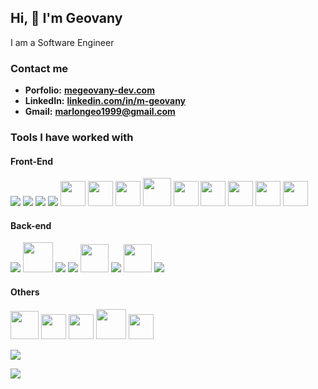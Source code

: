 ## Hi, 👋 I'm Geovany
 I am a Software Engineer


### Contact me

- **Porfolio:**	 **<a target="_blank" href="https://mgeovany-dev.vercel.app/">megeovany-dev.com<a>**
- **LinkedIn:**	 **<a target="_blank" href="https://www.linkedin.com/in/m-geovany/">linkedin.com/in/m-geovany<a>**
- **Gmail:**		**marlongeo1999@gmail.com**



### Tools I have worked with

#### Front-End
<a href="https://www.w3schools.com/html/" target="_blank"><img src="https://img.icons8.com/color/48/000000/html-5.png"/></a>
<a href="https://www.w3schools.com/css/" target="_blank"><img src="https://img.icons8.com/color/48/000000/css3.png"/></a> 
<a href="https://www.javascript.com/" target="_blank"><img src="https://img.icons8.com/color/48/000000/javascript.png"/></a> 
<a href="https://www.typescriptlang.org/" target="_blank"><img src="https://img.icons8.com/color/48/000000/typescript.png"/></a>
<a href="https://mobxjs.com"><img width='40px' src="https://github.com/MGeovany/MGeovany/assets/37640685/87e505f7-503c-44ae-862c-f963ce32590f"/></a>
<a href="https://es.redux.js.org/"><img width='40px' src="https://img.icons8.com/color/48/redux.png"/></a>
<a href="https://https://reactnative.dev/"><img width='40px' src="https://github.com/MGeovany/MGeovany/assets/37640685/9c6cd0ea-fca4-4b36-bc78-770237df9a20"/></a>
<a href="https://reactjs.org/" target="_blank"><img width='45px' src="https://img.icons8.com/color/48/000000/react-native.png"/></a> 
<a href="https://expo.dev"><img width='40px' src="https://github.com/MGeovany/MGeovany/assets/37640685/28c2df6f-0123-4653-8f0f-0336f0167c66"/></a>
<a href="https://astro.build"><img width='40px' src="https://github.com/MGeovany/MGeovany/assets/37640685/4ed97619-45cf-4c18-a49b-459c1a1526fd"/></a>
<a href="https://testing-library.com/docs/" target="_blank"><img height='40px' src="https://github.com/MGeovany/MGeovany/assets/37640685/8a4fb96b-a023-45d1-ad8d-70233576f8d8"/></a>
<a href="https://jestjs.io/" target="_blank"><img height='40px' src="https://github.com/MGeovany/MGeovany/assets/37640685/585121bf-ae6e-4f68-b6fd-ac9750038d3e"/></a>
<a href="https://nextjs.com"><img width='40px' src="https://github.com/MGeovany/MGeovany/assets/37640685/6a45bcbf-0fe4-4461-9a67-9fc7b1d189bb"/></a>


#### Back-end
<a href="https://nodejs.org/" target="_blank"><img src="https://img.icons8.com/color/48/000000/nodejs.png"/></a> 
<a href="https://www.express.com/" target="_blank"><img width='48px' src="https://github.com/MGeovany/MGeovany/assets/37640685/51aafe0b-70fb-4642-91c2-72a3b8d883f4"/></a>
<a href="https://www.mongodb.com/" target="_blank"><img src="https://img.icons8.com/color/48/000000/mongodb.png"/></a> 
<a href="https://www.firebase.com/" target="_blank"><img src="https://img.icons8.com/color/48/000000/firebase.png"/></a>
<a href="https://www.supabase.com/" target="_blank"><img width='45px' src="https://github.com/MGeovany/MGeovany/assets/37640685/efa2539f-1112-4b88-a1bb-fc1bf5bfe60a"/></a>
<a href="https://www.redis.com/" target="_blank"><img src="https://img.icons8.com/color/48/000000/redis"/></a>
<a href="https://www.postgresql.org/" target="_blank"><img height='45px' src="https://github.com/MGeovany/MGeovany/assets/37640685/8742a5e4-81bc-4318-9fba-96c7f954fdbb"/></a>
<a href="https://www.mysql.com/"><img src="https://img.icons8.com/fluency/48/mysql-logo.png"/></a>


#### Others
<a href="https://git-scm.com/" target="_blank"><img height='45px' src="https://img.icons8.com/color/48/000000/git.png"/></a>
<a href="https://jira.com/" target="_blank"><img height='40px' src="https://img.icons8.com/color/48/000000/jira.png"/></a>
<a href="https://www.clickup.com/" target="_blank"><img width='40px' src="https://github.com/MGeovany/MGeovany/assets/37640685/b3163e64-d722-43e5-b2b8-abe55b93f38d"/></a>
<a href="https://www.docker.com/" target="_blank"><img width='48px' src="https://github.com/MGeovany/MGeovany/assets/37640685/a416cdfa-28e3-4de9-ad3d-cdfc374cee41"/></a>
<a href="https://www.azure.com/" target="_blank"><img width='40px' src="https://github.com/MGeovany/MGeovany/assets/37640685/4c15e0e0-7395-4760-aa1c-84262c1c5584"/></a>



![](https://komarev.com/ghpvc/?username=MGeovany&color=0aa860)

![](https://github-readme-streak-stats.herokuapp.com/?user=mgeovany&theme=react)
